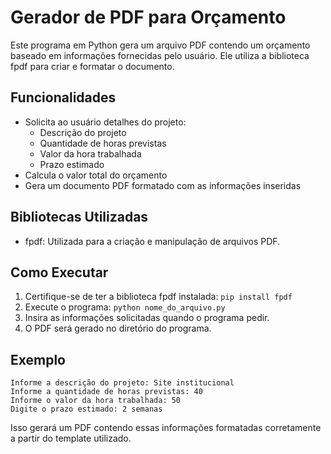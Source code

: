 # Gerador de PDF para Orçamento
Este programa em Python gera um arquivo PDF contendo um orçamento baseado em informações fornecidas pelo usuário. Ele utiliza a biblioteca fpdf para criar e formatar o documento.
## Funcionalidades
- Solicita ao usuário detalhes do projeto:
  - Descrição do projeto
  - Quantidade de horas previstas
  - Valor da hora trabalhada
  - Prazo estimado
- Calcula o valor total do orçamento
- Gera um documento PDF formatado com as informações inseridas
## Bibliotecas Utilizadas
- fpdf: Utilizada para a criação e manipulação de arquivos PDF.
## Como Executar
1. Certifique-se de ter a biblioteca fpdf instalada:
    `pip install fpdf`
2. Execute o programa:
    `python nome_do_arquivo.py`
3. Insira as informações solicitadas quando o programa pedir.
4. O PDF será gerado no diretório do programa.
## Exemplo
```
Informe a descrição do projeto: Site institucional
Informe a quantidade de horas previstas: 40
Informe o valor da hora trabalhada: 50
Digite o prazo estimado: 2 semanas
```
Isso gerará um PDF contendo essas informações formatadas corretamente a partir do template utilizado.

